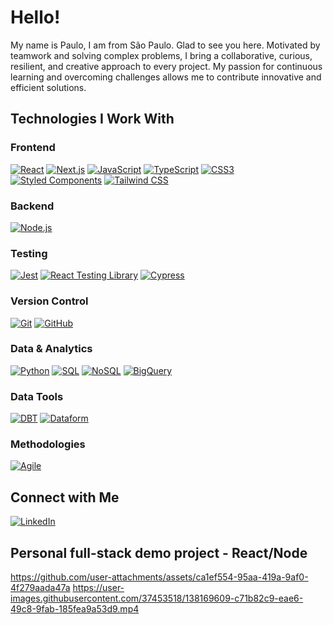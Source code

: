 # Hello!

My name is Paulo, I am from São Paulo. Glad to see you here.
Motivated by teamwork and solving complex problems, I bring a collaborative, curious, resilient, and creative approach to every project. My passion for continuous learning and overcoming challenges allows me to contribute innovative and efficient solutions.

## Technologies I Work With

### Frontend
[![React](https://img.shields.io/badge/React-20232A?style=for-the-badge&logo=react&logoColor=61DAFB)]()
[![Next.js](https://img.shields.io/badge/Next.js-000000?style=for-the-badge&logo=next.js&logoColor=white)]()
[![JavaScript](https://img.shields.io/badge/JavaScript-323330?style=for-the-badge&logo=javascript&logoColor=F7DF1E)]()
[![TypeScript](https://img.shields.io/badge/TypeScript-007ACC?style=for-the-badge&logo=typescript&logoColor=white)]()
[![CSS3](https://img.shields.io/badge/CSS3-1572B6?style=for-the-badge&logo=css3&logoColor=white)]()
[![Styled Components](https://img.shields.io/badge/Styled--Components-DB7093?style=for-the-badge&logo=styled-components&logoColor=white)]()
[![Tailwind CSS](https://img.shields.io/badge/Tailwind_CSS-38B2AC?style=for-the-badge&logo=tailwind-css&logoColor=white)]()

### Backend
[![Node.js](https://img.shields.io/badge/Node.js-43853D?style=for-the-badge&logo=node.js&logoColor=white)]()

### Testing
[![Jest](https://img.shields.io/badge/Jest-C21325?style=for-the-badge&logo=jest&logoColor=white)]()
[![React Testing Library](https://img.shields.io/badge/Testing%20Library-E33332?style=for-the-badge&logo=testing-library&logoColor=white)]()
[![Cypress](https://img.shields.io/badge/Cypress-17202C?style=for-the-badge&logo=cypress&logoColor=white)]()

### Version Control
[![Git](https://img.shields.io/badge/Git-F05032?style=for-the-badge&logo=git&logoColor=white)]()
[![GitHub](https://img.shields.io/badge/GitHub-181717?style=for-the-badge&logo=github&logoColor=white)]()

### Data & Analytics
[![Python](https://img.shields.io/badge/Python-3776AB?style=for-the-badge&logo=python&logoColor=white)]()
[![SQL](https://img.shields.io/badge/SQL-4479A1?style=for-the-badge&logo=mysql&logoColor=white)]()
[![NoSQL](https://img.shields.io/badge/NoSQL-F7B93E?style=for-the-badge&logo=mongodb&logoColor=white)]()
[![BigQuery](https://img.shields.io/badge/BigQuery-4285F4?style=for-the-badge&logo=google-cloud&logoColor=white)]()

### Data Tools
[![DBT](https://img.shields.io/badge/DBT-FF694B?style=for-the-badge&logo=dbt&logoColor=white)]()
[![Dataform](https://img.shields.io/badge/Dataform-00A3E0?style=for-the-badge)]()

### Methodologies
[![Agile](https://img.shields.io/badge/Agile-239120?style=for-the-badge&logo=agile&logoColor=white)]()

## Connect with Me
[![LinkedIn](https://img.shields.io/badge/LinkedIn-0077B5?style=for-the-badge&logo=linkedin&logoColor=white)](https://www.linkedin.com/in/paulo-dandrea/)

## Personal full-stack demo project - React/Node
https://github.com/user-attachments/assets/ca1ef554-95aa-419a-9af0-4f279aada47a
https://user-images.githubusercontent.com/37453518/138169609-c71b82c9-eae6-49c8-9fab-185fea9a53d9.mp4



